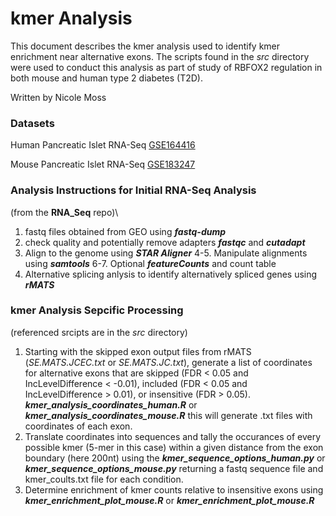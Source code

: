 # kmer Analysis
This document describes the kmer analysis used to identify kmer enrichment near alternative exons. The scripts found in the *src* directory were used to conduct this analysis as part of study of RBFOX2 regulation in both mouse and human type 2 diabetes (T2D). 

Written by Nicole Moss

### Datasets

Human Pancreatic Islet RNA-Seq [GSE164416](https://www.ncbi.nlm.nih.gov/geo/query/acc.cgi?acc=GSE164416)

Mouse Pancreatic Islet RNA-Seq [GSE183247](https://www.ncbi.nlm.nih.gov/geo/query/acc.cgi?acc=GSE183247)

### Analysis Instructions for Initial RNA-Seq Analysis 
(from the **RNA_Seq** repo)\

1. fastq files obtained from GEO using ***fastq-dump*** 
2. check quality and potentially remove adapters ***fastqc*** and ***cutadapt***
3. Align to the genome using ***STAR Aligner***
4-5. Manipulate alignments using ***samtools***
6-7. Optional ***featureCounts*** and count table 
8. Alternative splicing anlysis to identify alternatively spliced genes using ***rMATS***

### kmer Analysis Sepcific Processing 
(referenced srcipts are in the *src* directory)

1. Starting with the skipped exon output files from rMATS (*SE.MATS.JCEC.txt* or *SE.MATS.JC.txt*), generate a list of coordinates for alternative exons that are skipped (FDR < 0.05 and IncLevelDifference < -0.01), included (FDR < 0.05 and IncLevelDifference > 0.01), or insensitive (FDR > 0.05). ***kmer_analysis_coordinates_human.R*** or ***kmer_analysis_coordinates_mouse.R*** this will generate .txt files with coordinates of each exon.
2. Translate coordinates into sequences and tally the occurances of every possible kmer (5-mer in this case) within a given distance from the exon boundary (here 200nt) using the ***kmer_sequence_options_human.py*** or ***kmer_sequence_options_mouse.py*** returning a fastq sequence file and kmer_coults.txt file for each condition.
3. Determine enrichment of kmer counts relative to insensitive exons using ***kmer_enrichment_plot_mouse.R*** or ***kmer_enrichment_plot_mouse.R***

